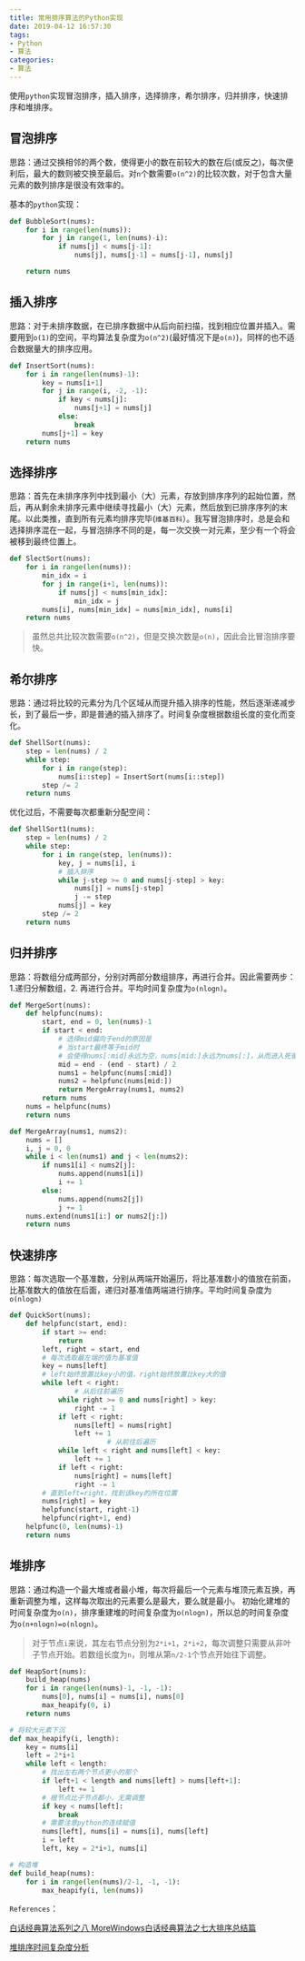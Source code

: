 ```yaml
---
title: 常用排序算法的Python实现
date: 2019-04-12 16:57:30
tags:
- Python
- 算法
categories:
- 算法
---
```


使用`python`实现冒泡排序，插入排序，选择排序，希尔排序，归并排序，快速排序和堆排序。

<!-- more -->

## 冒泡排序

思路：通过交换相邻的两个数，使得更小的数在前较大的数在后(或反之)，每次便利后，最大的数则被交换至最后。对`n`个数需要`o(n^2)`的比较次数，对于包含大量元素的数列排序是很没有效率的。

基本的`python`实现：

```python
def BubbleSort(nums):
    for i in range(len(nums)):
        for j in range(1, len(nums)-i):
            if nums[j] < nums[j-1]:
                nums[j], nums[j-1] = nums[j-1], nums[j]

    return nums
```

## 插入排序

思路：对于未排序数据，在已排序数据中从后向前扫描，找到相应位置并插入。需要用到`o(1)`的空间，平均算法复杂度为`o(n^2)`(最好情况下是`o(n)`)，同样的也不适合数据量大的排序应用。

```python
def InsertSort(nums):
    for i in range(len(nums)-1):
        key = nums[i+1]
        for j in range(i, -2, -1):
            if key < nums[j]:
                nums[j+1] = nums[j]
            else:
                break
        nums[j+1] = key
    return nums
```

## 选择排序

思路：首先在未排序序列中找到最小（大）元素，存放到排序序列的起始位置，然后，再从剩余未排序元素中继续寻找最小（大）元素，然后放到已排序序列的末尾。以此类推，直到所有元素均排序完毕(`维基百科`）。我写冒泡排序时，总是会和选择排序混在一起，与冒泡排序不同的是，每一次交换一对元素，至少有一个将会被移到最终位置上。


```python
def SlectSort(nums):
    for i in range(len(nums)):
        min_idx = i
        for j in range(i+1, len(nums)):
            if nums[j] < nums[min_idx]:
                min_idx = j
        nums[i], nums[min_idx] = nums[min_idx], nums[i]
    return nums
```

> 虽然总共比较次数需要`o(n^2)`，但是交换次数是`o(n)`，因此会比冒泡排序要快。

## 希尔排序

思路：通过将比较的元素分为几个区域从而提升插入排序的性能，然后逐渐递减步长，到了最后一步，即是普通的插入排序了。时间复杂度根据数组长度的变化而变化。

```python
def ShellSort(nums):
    step = len(nums) / 2
    while step:
        for i in range(step):
            nums[i::step] = InsertSort(nums[i::step])
        step /= 2
    return nums
```

优化过后，不需要每次都重新分配空间：

```python
def ShellSort1(nums):
    step = len(nums) / 2
    while step:
        for i in range(step, len(nums)):
            key, j = nums[i], i
            # 插入排序
            while j-step >= 0 and nums[j-step] > key:
                nums[j] = nums[j-step]
                j -= step
            nums[j] = key
        step /= 2
    return nums
```

## 归并排序

思路：将数组分成两部分，分别对两部分数组排序，再进行合并。因此需要两步：1.递归分解数组，2. 再进行合并。平均时间复杂度为`o(nlogn)`。

```python
def MergeSort(nums):
    def helpfunc(nums):
        start, end = 0, len(nums)-1
        if start < end:
            # 选择mid偏向于end的原因是
            # 当start最终等于mid时
            # 会使得nums[:mid]永远为空，nums[mid:]永远为nums[:]，从而进入死循环
            mid = end - (end - start) / 2
            nums1 = helpfunc(nums[:mid])
            nums2 = helpfunc(nums[mid:])
            return MergeArray(nums1, nums2)
        return nums
    nums = helpfunc(nums)
    return nums

def MergeArray(nums1, nums2):
    nums = []
    i, j = 0, 0
    while i < len(nums1) and j < len(nums2):
        if nums1[i] < nums2[j]:
            nums.append(nums1[i])
            i += 1
        else:
            nums.append(nums2[j])
            j += 1
    nums.extend(nums1[i:] or nums2[j:])
    return nums
```

## 快速排序

思路：每次选取一个基准数，分别从两端开始遍历，将比基准数小的值放在前面，比基准数大的值放在后面，递归对基准值两端进行排序。平均时间复杂度为`o(nlogn)`

```python
def QuickSort(nums):
    def helpfunc(start, end):
        if start >= end:
            return
        left, right = start, end
        # 每次选取最左端的值为基准值
        key = nums[left]
        # left始终放置比key小的值，right始终放置比key大的值
        while left < right:
        		# 从后往前遍历
            while right >= 0 and nums[right] > key:
                right -= 1
            if left < right:
                nums[left] = nums[right]
                left += 1
						# 从前往后遍历
            while left < right and nums[left] < key:
                left += 1
            if left < right:
                nums[right] = nums[left]
                right -= 1
        # 直到left=right，找到该key的所在位置
        nums[right] = key
        helpfunc(start, right-1)
        helpfunc(right+1, end)
    helpfunc(0, len(nums)-1)
    return nums
```

## 堆排序

思路：通过构造一个最大堆或者最小堆，每次将最后一个元素与堆顶元素互换，再重新调整为堆，这样每次取出的元素要么是最大，要么就是最小。 初始化建堆的时间复杂度为`o(n)`，排序重建堆的时间复杂度为`o(nlogn)`，所以总的时间复杂度为`o(n+nlogn)=o(nlogn)`。

> 对于节点`i`来说，其左右节点分别为`2*i+1`，`2*i+2`，每次调整只需要从非叶子节点开始。若数组长度为`n`，则堆从第`n/2-1`个节点开始往下调整。

```python
def HeapSort(nums):
    build_heap(nums)
    for i in range(len(nums)-1, -1, -1):
        nums[0], nums[i] = nums[i], nums[0]
        max_heapify(0, i)
    return nums

# 将较大元素下沉
def max_heapify(i, length):
    key = nums[i]
    left = 2*i+1
    while left < length:
        # 找出左右两个节点更小的那个
        if left+1 < length and nums[left] > nums[left+1]:
            left += 1
        # 根节点比子节点都小，无需调整
        if key < nums[left]:
            break
        # 需要注意python的连续赋值
        nums[left], nums[i] = nums[i], nums[left]
        i = left
        left, key = 2*i+1, nums[i]

# 构造堆
def build_heap(nums):
    for i in range(len(nums)/2-1, -1, -1):
        max_heapify(i, len(nums))
```

`References`：

[白话经典算法系列之八 MoreWindows白话经典算法之七大排序总结篇](<https://blog.csdn.net/MoreWindows/article/details/7961256>)

[堆排序时间复杂度分析](<https://muxx.me/2018/09/06/%E5%A0%86%E6%8E%92%E5%BA%8F%E6%97%B6%E9%97%B4%E5%A4%8D%E6%9D%82%E5%BA%A6%E5%88%86%E6%9E%90/>)

